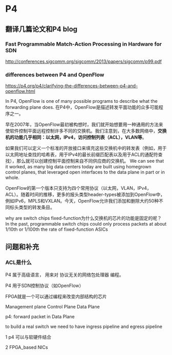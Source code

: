 # P4
## 翻译几篇论文和P4 blog
### Fast Programmable Match-Action Processing in Hardware for SDN

http://conferences.sigcomm.org/sigcomm/2013/papers/sigcomm/p99.pdf












### differences between P4 and OpenFlow
https://p4.org/p4/clarifying-the-differences-between-p4-and-openflow.html

In P4, OpenFlow is one of many possible programs to describe what the forwarding plane does.  在P4中，OpenFlow是描述转发平面功能的众多可能程序之一。

早在2007年，当OpenFlow最初被构想时，我们就开始想要用一种通用的方法来使软件控制平面远程控制许多不同的交换机。我们注意到，在大多数网络中，**交换机的功能几乎相同：以太网，IPv4，访问控制列表（ACL），VLAN等**。


如果我们可以定义一个标准的开放接口来填充这些交换机中的转发表（例如，用于以太网地址查找的哈希表，用于IPv4的最长前缀匹配表以及用于ACL的通配符查找），那么就可以创建控制平面控制来自不同供应商的交换机。
We can see that it worked, as many big data centers today are built using homegrown control planes, that leveraged open interfaces to the data plane in part or in whole.



OpenFlow的第一个版本只支持为四个常用协议（以太网，VLAN，IPv4，ACL）。随着时间的推移，更多的报头类型header-types被添加到OpenFlow中，例如IPv6，MPLS和VXLAN。今天，OpenFlow允许我们添加和删除大约50种不同标头类型的转发条目。

why are switch chips fixed-function为什么交换机的芯片的功能是固定的呢？
In the past, programmable switch chips could only process packets at about 1/10th or 1/100th the rate of fixed-function ASICs










## 问题和补充
### ACL是什么


P4 属于高级语言， 用来对 协议无关的网络包处理器 编程。

P4 用于SDN控制协议（如OpenFlow）


FPGA就是一个可以通过编程来改变内部结构的芯片


Management plane 
Control Plane
Data Plane

p4: forward packet in Data Plane

to build a real switch we need to have ingress pipeline and egress pipeline



1
p4 可以与软硬件结合

2
FPGA_based NICs





